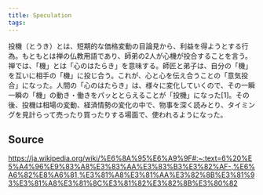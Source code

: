 ```yaml
---
title: Speculation
tags: 
---
```


投機（とうき）とは、短期的な価格変動の目論見から、利益を得ようとする行為。もともとは禅の仏教用語であり、師弟の2人が心機が投合することを言う。禅では、「機」とは「心のはたらき」を意味する。師匠と弟子は、自分の「機」を互いに相手の「機」に投じ合う。これが、心と心を伝え合うことの「意気投合」になった。人間の「心のはたらき」は、様々に変化していくので、その一瞬一瞬の「機」の動き・働きをパッととらえることが「投機」になった[1]。その後、投機は相場の変動、経済情勢の変化の中で、物事を深く読みとり、タイミングを見計らって売ったり買ったりする場面で、使われるようになった。

## Source
https://ja.wikipedia.org/wiki/%E6%8A%95%E6%A9%9F#:~:text=6%20%E5%A4%96%E9%83%A8%E3%83%AA%E3%83%B3%E3%82%AF-,%E6%A6%82%E8%A6%81,%E3%81%A8%E3%81%AA%E3%82%8B%E3%81%93%E3%81%A8%E3%81%8C%E3%81%82%E3%82%8B%E3%80%82